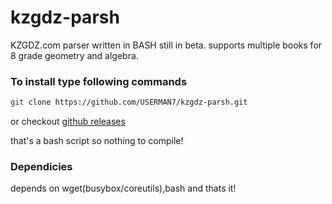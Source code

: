 # kzgdz-parsh
KZGDZ.com parser written in BASH still in beta.
supports multiple books for 8 grade geometry and algebra.
### To install type following commands
```sh 
git clone https://github.com/USERMAN7/kzgdz-parsh.git
```
or checkout [github releases](https://github.com/USERMAN7/kzgdz-parsh/releases)

that's a bash script so nothing to compile!

### Dependicies
depends on wget(busybox/coreutils),bash and thats it!
